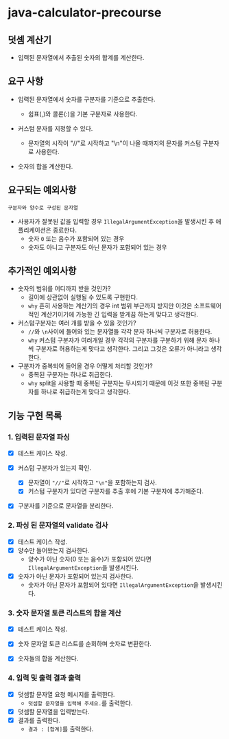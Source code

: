 # java-calculator-precourse

## 덧셈 계산기

- 입력된 문자열에서 추출된 숫자의 합계를 계산한다.

## 요구 사항

- 입력된 문자열에서 숫자를 구분자를 기준으로 추출한다.
    - 쉼표(,)와 콜론(:)을 기본 구분자로 사용한다.
- 커스텀 문자를 지정할 수 있다.
  - 문자열의 시작이 "//"로 시작하고 "\n"이 나올 때까지의 문자를 커스텀 구분자로 사용한다.

- 숫자의 합을 계산한다.

## 요구되는 예외사항

`구분자와 양수로 구성된 문자열`
- 사용자가 잘못된 값을 입력할 경우 `IllegalArgumentException`을 발생시킨 후 애플리케이션은 종료한다.
    - 숫자 `0` 또는 음수가 포함되어 있는 경우
    - 숫자도 아니고 구분자도 아닌 문자가 포함되어 있는 경우

## 추가적인 예외사항

- 숫자의 범위를 어디까지 받을 것인가?
  - 길이에 상관없이 실행될 수 있도록 구현한다.
  - `why` 흔히 사용하는 계산기의 경우 int 범위 부근까지 받지만 이것은 소프트웨어적인 계산기이기에 가능한 긴 입력을 받게끔 하는게 맞다고 생각한다.
- 커스텀구분자는 여러 개를 받을 수 있을 것인가?
  - `//`와 `\n`사이에 들어와 있는 문자열들 각각 문자 하나씩 구분자로 허용한다.
  - `why` 커스텀 구분자가 여러개일 경우 각각의 구분자를 구분하기 위해 문자 하나씩 구분자로 허용하는게 맞다고 생각한다. 그리고 그것은 오류가 아니라고 생각한다.
- 구분자가 중복되어 들어올 경우 어떻게 처리할 것인가?
  - 중복된 구분자는 하나로 취급한다.
  - `why` split을 사용할 때 중복된 구분자는 무시되기 때문에 이것 또한 중복된 구분자를 하나로 취급하는게 맞다고 생각한다.

## 기능 구현 목록

### 1. 입력된 문자열 파싱
- [x] 테스트 케이스 작성.
- [x] 커스텀 구분자가 있는지 확인.
  - [x] 문자열이 `"//"`로 시작하고 `"\n"`을 포함하는지 검사.
  - [x] 커스텀 구분자가 있다면 구분자를 추출 후에 기본 구분자에 추가해준다.
- [x] 구분자를 기준으로 문자열을 분리한다.


### 2. 파싱 된 문자열의 validate 검사
- [x] 테스트 케이스 작성.
- [x] 양수만 들어왔는지 검사한다.
  - 양수가 아닌 숫자(0 또는 음수)가 포함되어 있다면 `IllegalArgumentException`을 발생시킨다.
- [x] 숫자가 아닌 문자가 포함되어 있는지 검사한다.
  - 숫자가 아닌 문자가 포함되어 있다면 `IllegalArgumentException`을 발생시킨다.

### 3. 숫자 문자열 토큰 리스트의 합을 계산
- [x] 테스트 케이스 작성.
- [x] 숫자 문자열 토큰 리스트를 순회하며 숫자로 변환한다.
- [x] 숫자들의 합을 계산한다.


### 4. 입력 및 출력 결과 출력
- [x] 덧셈할 문자열 요청 메시지를 출력한다.
  - `덧셈할 문자열을 입력해 주세요.`를 출력한다.
- [x] 덧셈할 문자열을 입력받는다.
- [x] 결과를 출력한다.
  - `결과 : [합계]`를 출력한다.
